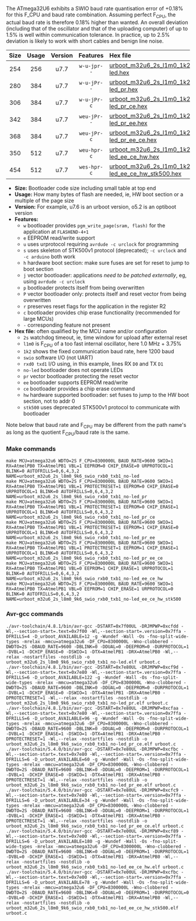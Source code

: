 The ATmega32U6 exhibits a SWIO baud rate quantisation error of +0.18% for this F_CPU and baud rate combination. Assuming perfect F<sub>CPU</sub>, the actual baud rate is therefore 0.18% higher than wanted. An overall deviation (including that of the oscillator and that of the uploading computer) of up to 1.5% is well within communication tolerance. In practice, up to 2.5% deviation is likely to work with short cables and benign line noise.

|Size|Usage|Version|Features|Hex file|
|:-:|:-:|:-:|:-:|:--|
|254|256|u7.7|`w-u-jpr--`|[urboot_m32u6_2s_l1m0_1k2_swio_rxb0_txb1_no-led.hex](https://raw.githubusercontent.com/stefanrueger/urboot.hex/main/mcus/atmega32u6/watchdog_2_s/internal_oscillator_l%2B3.75%25/%2B1m000000_hz/%2B%2B%2B1k2_baud/swio_rxb0_txb1/no-led/urboot_m32u6_2s_l1m0_1k2_swio_rxb0_txb1_no-led.hex)|
|280|384|u7.7|`w-u-jPr--`|[urboot_m32u6_2s_l1m0_1k2_swio_rxb0_txb1_no-led_pr.hex](https://raw.githubusercontent.com/stefanrueger/urboot.hex/main/mcus/atmega32u6/watchdog_2_s/internal_oscillator_l%2B3.75%25/%2B1m000000_hz/%2B%2B%2B1k2_baud/swio_rxb0_txb1/no-led/urboot_m32u6_2s_l1m0_1k2_swio_rxb0_txb1_no-led_pr.hex)|
|306|384|u7.7|`w-u-jPr-c`|[urboot_m32u6_2s_l1m0_1k2_swio_rxb0_txb1_no-led_pr_ce.hex](https://raw.githubusercontent.com/stefanrueger/urboot.hex/main/mcus/atmega32u6/watchdog_2_s/internal_oscillator_l%2B3.75%25/%2B1m000000_hz/%2B%2B%2B1k2_baud/swio_rxb0_txb1/no-led/urboot_m32u6_2s_l1m0_1k2_swio_rxb0_txb1_no-led_pr_ce.hex)|
|342|384|u7.7|`weu-jPr--`|[urboot_m32u6_2s_l1m0_1k2_swio_rxb0_txb1_no-led_pr_ee.hex](https://raw.githubusercontent.com/stefanrueger/urboot.hex/main/mcus/atmega32u6/watchdog_2_s/internal_oscillator_l%2B3.75%25/%2B1m000000_hz/%2B%2B%2B1k2_baud/swio_rxb0_txb1/no-led/urboot_m32u6_2s_l1m0_1k2_swio_rxb0_txb1_no-led_pr_ee.hex)|
|368|384|u7.7|`weu-jPr-c`|[urboot_m32u6_2s_l1m0_1k2_swio_rxb0_txb1_no-led_pr_ee_ce.hex](https://raw.githubusercontent.com/stefanrueger/urboot.hex/main/mcus/atmega32u6/watchdog_2_s/internal_oscillator_l%2B3.75%25/%2B1m000000_hz/%2B%2B%2B1k2_baud/swio_rxb0_txb1/no-led/urboot_m32u6_2s_l1m0_1k2_swio_rxb0_txb1_no-led_pr_ee_ce.hex)|
|350|512|u7.7|`weu-hpr-c`|[urboot_m32u6_2s_l1m0_1k2_swio_rxb0_txb1_no-led_ee_ce_hw.hex](https://raw.githubusercontent.com/stefanrueger/urboot.hex/main/mcus/atmega32u6/watchdog_2_s/internal_oscillator_l%2B3.75%25/%2B1m000000_hz/%2B%2B%2B1k2_baud/swio_rxb0_txb1/no-led/urboot_m32u6_2s_l1m0_1k2_swio_rxb0_txb1_no-led_ee_ce_hw.hex)|
|454|512|u7.7|`wes-hpr-c`|[urboot_m32u6_2s_l1m0_1k2_swio_rxb0_txb1_no-led_ee_ce_hw_stk500.hex](https://raw.githubusercontent.com/stefanrueger/urboot.hex/main/mcus/atmega32u6/watchdog_2_s/internal_oscillator_l%2B3.75%25/%2B1m000000_hz/%2B%2B%2B1k2_baud/swio_rxb0_txb1/no-led/urboot_m32u6_2s_l1m0_1k2_swio_rxb0_txb1_no-led_ee_ce_hw_stk500.hex)|

- **Size:** Bootloader code size including small table at top end
- **Usage:** How many bytes of flash are needed, ie, HW boot section or a multiple of the page size
- **Version:** For example, u7.6 is an urboot version, o5.2 is an optiboot version
- **Features:**
  + `w` bootloader provides `pgm_write_page(sram, flash)` for the application at `FLASHEND-4+1`
  + `e` EEPROM read/write support
  + `u` uses urprotocol requiring `avrdude -c urclock` for programming
  + `s` uses skeleton of STK500v1 protocol (deprecated); `-c urclock` and `-c arduino` both work
  + `h` hardware boot section: make sure fuses are set for reset to jump to boot section
  + `j` vector bootloader: applications *need to be patched externally*, eg, using `avrdude -c urclock`
  + `p` bootloader protects itself from being overwritten
  + `P` vector bootloader only: protects itself and reset vector from being overwritten
  + `r` preserves reset flags for the application in the register R2
  + `c` bootloader provides chip erase functionality (recommended for large MCUs)
  + `-` corresponding feature not present
- **Hex file:** often qualified by the MCU name and/or configuration
  + `2s` watchdog timeout, ie, time window for upload after external reset
  + `l1m0` is F<sub>CPU</sub> of a too fast internal oscillator, here 1.0 MHz + 3.75%
  + `1k2` shows the fixed communication baud rate, here 1200 baud
  + `swio` software I/O (not UART)
  + `rxd0 txd1` I/O using, in this example, lines RX `D0` and TX `D1`
  + `no-led` bootloader does not operate LEDs
  + `pr` vector bootloader protecting the reset vector
  + `ee` bootloader supports EEPROM read/write
  + `ce` bootloader provides a chip erase command
  + `hw` hardware supported bootloader: set fuses to jump to the HW boot section, not to addr 0
  + `stk500` uses deprecated STK500v1 protocol to communicate with bootloader


Note below that baud rate and F<sub>CPU</sub> may be different from the path name's as long as the quotient F<sub>CPU</sub>/baud rate is the same.

### Make commands
```
make MCU=atmega32u6 WDTO=2S F_CPU=8300000L BAUD_RATE=9600 SWIO=1 RX=AtmelPB0 TX=AtmelPB1 VBL=1 EEPROM=0 CHIP_ERASE=0 URPROTOCOL=1 BLINK=0 AUTOFRILLS=0,6,4,3,2 NAME=urboot_m32u6_2s_l8m0_9k6_swio_rxb0_txb1_no-led
make MCU=atmega32u6 WDTO=2S F_CPU=8300000L BAUD_RATE=9600 SWIO=1 RX=AtmelPB0 TX=AtmelPB1 VBL=1 PROTECTRESET=1 EEPROM=0 CHIP_ERASE=0 URPROTOCOL=1 BLINK=0 AUTOFRILLS=0,6,4,3,2 NAME=urboot_m32u6_2s_l8m0_9k6_swio_rxb0_txb1_no-led_pr
make MCU=atmega32u6 WDTO=2S F_CPU=8300000L BAUD_RATE=9600 SWIO=1 RX=AtmelPB0 TX=AtmelPB1 VBL=1 PROTECTRESET=1 EEPROM=0 CHIP_ERASE=1 URPROTOCOL=1 BLINK=0 AUTOFRILLS=0,6,4,3,2 NAME=urboot_m32u6_2s_l8m0_9k6_swio_rxb0_txb1_no-led_pr_ce
make MCU=atmega32u6 WDTO=2S F_CPU=8300000L BAUD_RATE=9600 SWIO=1 RX=AtmelPB0 TX=AtmelPB1 VBL=1 PROTECTRESET=1 EEPROM=1 CHIP_ERASE=0 URPROTOCOL=1 BLINK=0 AUTOFRILLS=0,6,4,3,2 NAME=urboot_m32u6_2s_l8m0_9k6_swio_rxb0_txb1_no-led_pr_ee
make MCU=atmega32u6 WDTO=2S F_CPU=8300000L BAUD_RATE=9600 SWIO=1 RX=AtmelPB0 TX=AtmelPB1 VBL=1 PROTECTRESET=1 EEPROM=1 CHIP_ERASE=1 URPROTOCOL=1 BLINK=0 AUTOFRILLS=0,6,4,3,2 NAME=urboot_m32u6_2s_l8m0_9k6_swio_rxb0_txb1_no-led_pr_ee_ce
make MCU=atmega32u6 WDTO=2S F_CPU=8300000L BAUD_RATE=9600 SWIO=1 RX=AtmelPB0 TX=AtmelPB1 VBL=0 EEPROM=1 CHIP_ERASE=1 URPROTOCOL=1 BLINK=0 AUTOFRILLS=0,6,4,3,2 NAME=urboot_m32u6_2s_l8m0_9k6_swio_rxb0_txb1_no-led_ee_ce_hw
make MCU=atmega32u6 WDTO=2S F_CPU=8300000L BAUD_RATE=9600 SWIO=1 RX=AtmelPB0 TX=AtmelPB1 VBL=0 EEPROM=1 CHIP_ERASE=1 URPROTOCOL=0 BLINK=0 AUTOFRILLS=0,6,4,3,2 NAME=urboot_m32u6_2s_l8m0_9k6_swio_rxb0_txb1_no-led_ee_ce_hw_stk500
```

### Avr-gcc commands
```
./avr-toolchain/4.8.1/bin/avr-gcc -DSTART=0x7f00UL -DRJMPWP=0xcfdd -Wl,--section-start=.text=0x7f00 -Wl,--section-start=.version=0x7ffa -DFRILLS=4 -D_urboot_AVAILABLE=12 -g -Wundef -Wall -Os -fno-split-wide-types -mrelax -mmcu=atmega32u6 -DF_CPU=8300000L -Wno-clobbered -DWDTO=2S -DBAUD_RATE=9600 -DBLINK=0 -DDUAL=0 -DEEPROM=0 -DURPROTOCOL=1 -DVBL=1 -DCHIP_ERASE=0 -DSWIO=1 -DTX=AtmelPB1 -DRX=AtmelPB0 -Wl,--relax -nostartfiles -nostdlib -o urboot_m32u6_2s_l8m0_9k6_swio_rxb0_txb1_no-led.elf urboot.c
./avr-toolchain/4.8.1/bin/avr-gcc -DSTART=0x7e80UL -DRJMPWP=0xcf9d -Wl,--section-start=.text=0x7e80 -Wl,--section-start=.version=0x7ffa -DFRILLS=6 -D_urboot_AVAILABLE=122 -g -Wundef -Wall -Os -fno-split-wide-types -mrelax -mmcu=atmega32u6 -DF_CPU=8300000L -Wno-clobbered -DWDTO=2S -DBAUD_RATE=9600 -DBLINK=0 -DDUAL=0 -DEEPROM=0 -DURPROTOCOL=1 -DVBL=1 -DCHIP_ERASE=0 -DSWIO=1 -DTX=AtmelPB1 -DRX=AtmelPB0 -DPROTECTRESET=1 -Wl,--relax -nostartfiles -nostdlib -o urboot_m32u6_2s_l8m0_9k6_swio_rxb0_txb1_no-led_pr.elf urboot.c
./avr-toolchain/4.8.1/bin/avr-gcc -DSTART=0x7e80UL -DRJMPWP=0xcfaa -Wl,--section-start=.text=0x7e80 -Wl,--section-start=.version=0x7ffa -DFRILLS=6 -D_urboot_AVAILABLE=96 -g -Wundef -Wall -Os -fno-split-wide-types -mrelax -mmcu=atmega32u6 -DF_CPU=8300000L -Wno-clobbered -DWDTO=2S -DBAUD_RATE=9600 -DBLINK=0 -DDUAL=0 -DEEPROM=0 -DURPROTOCOL=1 -DVBL=1 -DCHIP_ERASE=1 -DSWIO=1 -DTX=AtmelPB1 -DRX=AtmelPB0 -DPROTECTRESET=1 -Wl,--relax -nostartfiles -nostdlib -o urboot_m32u6_2s_l8m0_9k6_swio_rxb0_txb1_no-led_pr_ce.elf urboot.c
./avr-toolchain/5.4.0/bin/avr-gcc -DSTART=0x7e80UL -DRJMPWP=0xcfbc -Wl,--section-start=.text=0x7e80 -Wl,--section-start=.version=0x7ffa -DFRILLS=6 -D_urboot_AVAILABLE=60 -g -Wundef -Wall -Os -fno-split-wide-types -mrelax -mmcu=atmega32u6 -DF_CPU=8300000L -Wno-clobbered -DWDTO=2S -DBAUD_RATE=9600 -DBLINK=0 -DDUAL=0 -DEEPROM=1 -DURPROTOCOL=1 -DVBL=1 -DCHIP_ERASE=0 -DSWIO=1 -DTX=AtmelPB1 -DRX=AtmelPB0 -DPROTECTRESET=1 -Wl,--relax -nostartfiles -nostdlib -o urboot_m32u6_2s_l8m0_9k6_swio_rxb0_txb1_no-led_pr_ee.elf urboot.c
./avr-toolchain/5.4.0/bin/avr-gcc -DSTART=0x7e80UL -DRJMPWP=0xcfc9 -Wl,--section-start=.text=0x7e80 -Wl,--section-start=.version=0x7ffa -DFRILLS=6 -D_urboot_AVAILABLE=34 -g -Wundef -Wall -Os -fno-split-wide-types -mrelax -mmcu=atmega32u6 -DF_CPU=8300000L -Wno-clobbered -DWDTO=2S -DBAUD_RATE=9600 -DBLINK=0 -DDUAL=0 -DEEPROM=1 -DURPROTOCOL=1 -DVBL=1 -DCHIP_ERASE=1 -DSWIO=1 -DTX=AtmelPB1 -DRX=AtmelPB0 -DPROTECTRESET=1 -Wl,--relax -nostartfiles -nostdlib -o urboot_m32u6_2s_l8m0_9k6_swio_rxb0_txb1_no-led_pr_ee_ce.elf urboot.c
./avr-toolchain/5.4.0/bin/avr-gcc -DSTART=0x7e00UL -DRJMPWP=0xcf89 -Wl,--section-start=.text=0x7e00 -Wl,--section-start=.version=0x7ffa -DFRILLS=6 -D_urboot_AVAILABLE=180 -g -Wundef -Wall -Os -fno-split-wide-types -mrelax -mmcu=atmega32u6 -DF_CPU=8300000L -Wno-clobbered -DWDTO=2S -DBAUD_RATE=9600 -DBLINK=0 -DDUAL=0 -DEEPROM=1 -DURPROTOCOL=1 -DVBL=0 -DCHIP_ERASE=1 -DSWIO=1 -DTX=AtmelPB1 -DRX=AtmelPB0 -Wl,--relax -nostartfiles -nostdlib -o urboot_m32u6_2s_l8m0_9k6_swio_rxb0_txb1_no-led_ee_ce_hw.elf urboot.c
./avr-toolchain/5.4.0/bin/avr-gcc -DSTART=0x7e00UL -DRJMPWP=0xcfbc -Wl,--section-start=.text=0x7e00 -Wl,--section-start=.version=0x7ffa -DFRILLS=6 -D_urboot_AVAILABLE=78 -g -Wundef -Wall -Os -fno-split-wide-types -mrelax -mmcu=atmega32u6 -DF_CPU=8300000L -Wno-clobbered -DWDTO=2S -DBAUD_RATE=9600 -DBLINK=0 -DDUAL=0 -DEEPROM=1 -DURPROTOCOL=0 -DVBL=0 -DCHIP_ERASE=1 -DSWIO=1 -DTX=AtmelPB1 -DRX=AtmelPB0 -Wl,--relax -nostartfiles -nostdlib -o urboot_m32u6_2s_l8m0_9k6_swio_rxb0_txb1_no-led_ee_ce_hw_stk500.elf urboot.c
```

